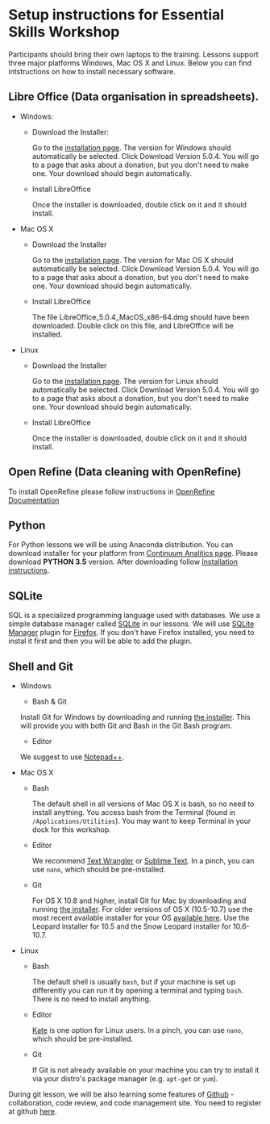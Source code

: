 # Setup instructions for Essential Skills Workshop

Participants should bring their own laptops to the training. Lessons support
three major platforms Windows, Mac OS X and Linux.
Below you can find intstructions on how to install necessary software.

## Libre Office (Data organisation in spreadsheets).
  * Windows:
    * Download the Installer:
    
      Go to the [installation page](https://www.libreoffice.org/download/libreoffice-fresh/).
      The version for Windows should automatically be selected. Click
      Download Version 5.0.4. You will go to a page that asks about
      a donation, but you don't need to make one. Your download should
      begin automatically.

    * Install LibreOffice
    
      Once the installer is downloaded, double click on it and it should install. 

  * Mac OS X
    * Download the Installer
    
      Go to the [installation page](https://www.libreoffice.org/download/libreoffice-fresh/).
      The version for Mac OS X should automatically be selected. Click
      Download Version 5.0.4. You will go to a page that asks about
      a donation, but you don't need to make one. Your download should begin
      automatically.
        
    * Install LibreOffice

      The file LibreOffice_5.0.4_MacOS_x86-64.dmg should have been downloaded.
      Double click on this file, and LibreOffice will be installed. 

  * Linux
    * Download the Installer

      Go to the [installation page](https://www.libreoffice.org/download/libreoffice-fresh/).
      The version for Linux should automatically be selected. Click
      Download Version 5.0.4. You will go to a page that asks about
      a donation, but you don't need to make one. Your download should begin
      automatically.
        
    * Install LibreOffice

      Once the installer is downloaded, double click on it and it should install.
        
## Open Refine (Data cleaning with OpenRefine)
To install OpenRefine please follow instructions in [OpenRefine Documentation](https://github.com/OpenRefine/OpenRefine/wiki/Installation-Instructions)
 
## Python 
For Python lessons we will be using Anaconda distribution. You can download
installer for your platform from [Continuum Analitics page](https://www.continuum.io/downloads).
Please download **PYTHON 3.5** version.
After downloading follow [Installation instructions](http://docs.continuum.io/anaconda/install).
 
## SQLite
SQL is a specialized programming language used with databases. We use a simple
database manager called [SQLite](http://www.sqlite.org/) in our lessons.
We will use [SQLite Manager](https://addons.mozilla.org/en-us/firefox/addon/sqlite-manager/)
plugin for [Firefox](http://www.datacarpentry.org/sql-ecology/). If you don't have Firefox installed, you need to instal it first and then you will be able to add the plugin. 
 
## Shell and Git
 
  * Windows

    * Bash & Git
    
     Install Git for Windows by downloading and running
     [the installer](http://msysgit.github.io/).
     This will provide you with both Git and Bash in the Git Bash program.

    * Editor
    
     We suggest to use [Notepad++](https://notepad-plus-plus.org/).
    
  * Mac OS X

    * Bash
    
      The default shell in all versions of Mac OS X is bash, so no need to
      install anything. You access bash from the Terminal (found in
      `/Applications/Utilities`). You may want to keep Terminal in your dock
      for this workshop.
      
    * Editor
    
      We recommend [Text Wrangler](http://www.barebones.com/products/textwrangler/)
      or [Sublime Text](http://www.sublimetext.com/).
      In a pinch, you can use `nano`, which should be pre-installed.
      
    * Git
    
      For OS X 10.8 and higher, install Git for Mac by downloading and running
      [the installer](http://git-scm.com/downloads). For older versions of OS X
      (10.5-10.7) use the most recent available installer for your OS
      [available here](https://code.google.com/p/git-osx-installer/downloads/list).
      Use the Leopard installer for 10.5 and the Snow Leopard installer for 10.6-10.7.

  * Linux

    * Bash
      
      The default shell is usually `bash`, but if your machine is set up differently
      you can run it by opening a terminal and typing `bash`. There is no need to
      install anything.
    
    * Editor

      [Kate](http://kate-editor.org/) is one option for Linux users. In a pinch,
      you can use `nano`, which should be pre-installed.

    * Git
    
      If Git is not already available on your machine you can try to install it via
      your distro's package manager (e.g. `apt-get` or `yum`).
      
During git lesson, we will be also learning some features of [Github](https://github.com) - collaboration,
code review, and code management site. You need to register at github
[here](https://github.com/join).
